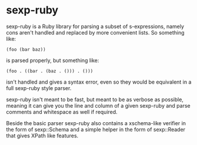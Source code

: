 sexp-ruby
=========

sexp-ruby is a Ruby library for parsing a subset of s-expressions,
namely cons aren't handled and replaced by more convenient lists. So
something like:

    (foo (bar baz))

is parsed properly, but something like:

    (foo . ((bar . (baz . ())) . ()))

isn't handled and gives a syntax error, even so they would be
equivalent in a full sexp-ruby style parser.

sexp-ruby isn't meant to be fast, but meant to be as verbose as
possible, meaning it can give you the line and column of a given
sexp-ruby and parse comments and whitespace as well if required.

Beside the basic parser sexp-ruby also contains a xschema-like
verifier in the form of sexp::Schema and a simple helper in the form
of sexp::Reader that gives XPath like features.


